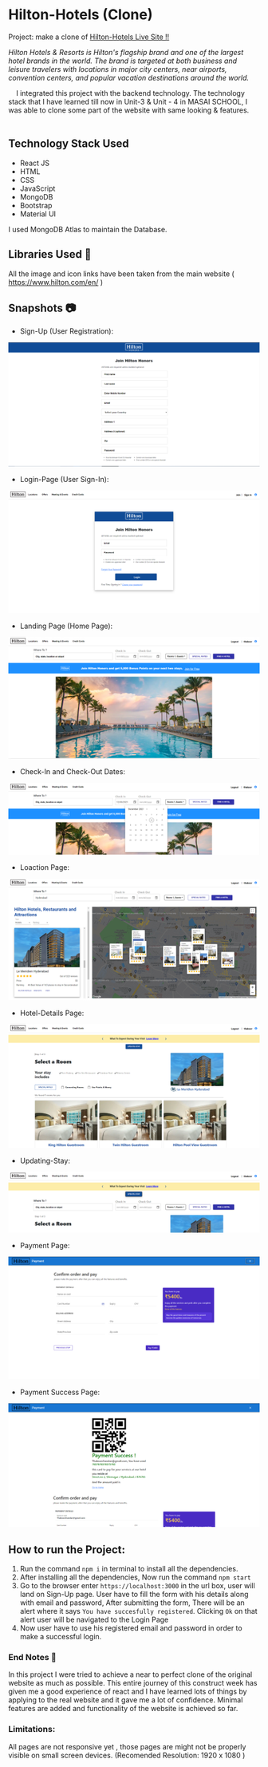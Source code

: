 # Hilton-Hotels (Clone)

Project: make a clone of [Hilton-Hotels Live Site !!](https://hotels-by-hilton.vercel.app/)

_Hilton Hotels & Resorts is Hilton's flagship brand and one of the largest hotel brands in the world. The brand is targeted at both business and leisure travelers with locations in major city centers, near airports, convention centers, and popular vacation destinations around the world._

&nbsp;&nbsp;&nbsp;&#160;I integrated this project with the backend technology. The technology stack that I have learned till now in Unit-3 & Unit - 4 in MASAI SCHOOL, I was able to clone some part of the website with same looking & features. <br><br>

## Technology Stack Used

- React JS
- HTML
- CSS
- JavaScript
- MongoDB
- Bootstrap
- Material UI

I used MongoDB Atlas to maintain the Database.

## Libraries Used 🌟

All the image and icon links have been taken from the main website ( https://www.hilton.com/en/ )

## Snapshots 📷

- Sign-Up (User Registration):

![Sign-Up Page](https://github.com/thakoorchandan/Hotels-by-Hilton/blob/main/public/Images/Join_Page.png?raw=true)

- Login-Page (User Sign-In):

![Login Page](https://github.com/thakoorchandan/Hotels-by-Hilton/blob/main/public/Images/Login_Page.png?raw=true)

- Landing Page (Home Page):

![Home Page](https://github.com/thakoorchandan/Hotels-by-Hilton/blob/main/public/Images/Home_Page.png?raw=true)

- Check-In and Check-Out Dates:

![Where To](https://github.com/thakoorchandan/Hotels-by-Hilton/blob/main/public/Images/Check_In_&Check_Out%20.png?raw=true)

- Loaction Page:

![Location Page](https://github.com/thakoorchandan/Hotels-by-Hilton/blob/main/public/Images/Location_Page.png?raw=true)

- Hotel-Details Page:

![Hotel Details Page](https://github.com/thakoorchandan/Hotels-by-Hilton/blob/main/public/Images/Hotel_Details_Page.png?raw=true)

- Updating-Stay:

![Update Stay](https://github.com/thakoorchandan/Hotels-by-Hilton/blob/main/public/Images/Update_Stay.png?raw=true)

- Payment Page:

![Payment Page](https://github.com/thakoorchandan/Hotels-by-Hilton/blob/main/public/Images/Payments_Page.png)

- Payment Success Page:

![Payment Success](https://github.com/thakoorchandan/Hotels-by-Hilton/blob/main/public/Images/Payment_Success.png?raw=true)

## How to run the Project:

1. Run the command `npm i` in terminal to install all the dependencies.
2. After installing all the dependencies, Now run the command `npm start`
3. Go to the browser enter `https://localhost:3000` in the url box, user will land on Sign-Up page. User have to fill the form with his details along with email and password, After submitting the form, There will be an alert where it says `You have succesfully registered`. Clicking `Ok` on that alert user will be navigated to the Login Page
4. Now user have to use his registered email and password in order to make a successful login.

### End Notes 📑

In this project I were tried to achieve a near to perfect clone of the original website as much as possible. This entire journey of this construct week has given me a good experience of react and I have learned lots of things by applying to the real website and it gave me a lot of confidence. Minimal features are added and functionality of the website is achieved so far.

### Limitations:

All pages are not responsive yet , those pages are might not be properly visible on small screen devices.
(Recomended Resolution: 1920 x 1080 )
